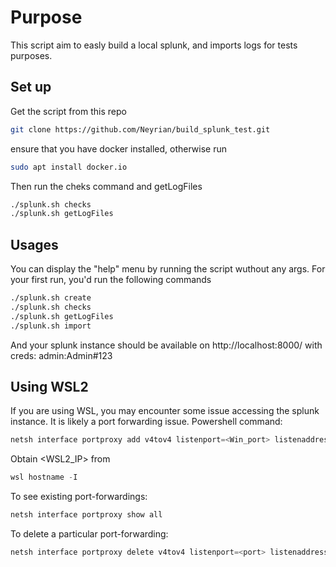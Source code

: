 # Purpose

This script aim to easly build a local splunk, and imports logs for tests purposes.

## Set up

Get the script from this repo 
```bash
git clone https://github.com/Neyrian/build_splunk_test.git
```

ensure that you have docker installed, otherwise run
```bash
sudo apt install docker.io
```

Then run the cheks command and getLogFiles
```bash
./splunk.sh checks
./splunk.sh getLogFiles
```

## Usages

You can display the "help" menu by running the script wuthout any args.
For your first run, you'd run the following commands
```bash
./splunk.sh create
./splunk.sh checks
./splunk.sh getLogFiles
./splunk.sh import
```
And your splunk instance should be available on http://localhost:8000/ with creds: admin:Admin#123

## Using WSL2

If you are using WSL, you may encounter some issue accessing the splunk instance. It is likely a port forwarding issue.
Powershell command:
```Powershell
netsh interface portproxy add v4tov4 listenport=<Win_port> listenaddress=0.0.0.0 connectport=<WSL2_port> connectaddress=<WSL2_IP>
```
Obtain <WSL2_IP> from

```powershell
wsl hostname -I
```
To see existing port-forwardings:
```Powershell
netsh interface portproxy show all
```

To delete a particular port-forwarding:
```Powershell
netsh interface portproxy delete v4tov4 listenport=<port> listenaddress=<IP>
```

